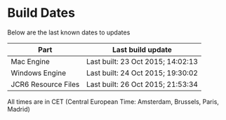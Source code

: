 # Build Dates

Below are the last known dates to updates

Part | Last build update
-----|-----
Mac Engine | Last built: 23 Oct 2015; 14:02:13
Windows Engine | Last built: 24 Oct 2015; 19:30:02
JCR6 Resource Files | Last built: 26 Oct 2015; 21:53:34
All times are in CET (Central European Time: Amsterdam, Brussels, Paris, Madrid)



